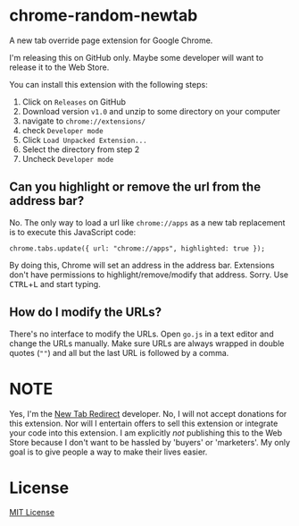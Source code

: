 # chrome-random-newtab

A new tab override page extension for Google Chrome.

I'm releasing this on GitHub only. Maybe some developer will want to release it to the Web Store.

You can install this extension with the following steps:

1. Click on `Releases` on GitHub  
2. Download version `v1.0` and unzip to some directory on your computer  
3. navigate to `chrome://extensions/`  
4. check `Developer mode`  
5. Click `Load Unpacked Extension...`  
6. Select the directory from step 2  
7. Uncheck `Developer mode`

## Can you highlight or remove the url from the address bar?

No. The only way to load a url like `chrome://apps` as a new tab replacement is to execute this JavaScript code:

```
chrome.tabs.update({ url: "chrome://apps", highlighted: true });
```

By doing this, Chrome will set an address in the address bar. Extensions don't have permissions to highlight/remove/modify that address. Sorry. Use <kbd>CTRL</kbd>+<kbd>L</kbd> and start typing.

## How do I modify the URLs?

There's no interface to modify the URLs. Open `go.js` in a text editor and change the URLs manually. Make sure URLs are always wrapped in double quotes (`""`) and all but the last URL is followed by a comma.

# NOTE

Yes, I'm the [New Tab Redirect](https://github.com/jimschubert/NewTab-Redirect) developer. No, I will not accept donations for this extension. Nor will I entertain offers to sell this extension or integrate your code into this extension. I am explicitly *not* publishing this to the Web Store because I don't want to be hassled by 'buyers' or 'marketers'.  My only goal is to give people a way to make their lives easier.

# License

[MIT License](http://bit.ly/mit-license)  
